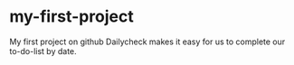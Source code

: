 # my-first-project
My first project on github
Dailycheck makes it easy for us to complete our to-do-list by date.
